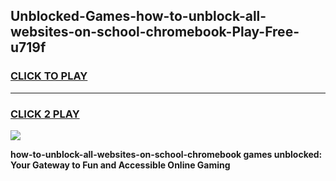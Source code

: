 
## Unblocked-Games-how-to-unblock-all-websites-on-school-chromebook-Play-Free-u719f
<h3>
<a href="https://premium76.site?title=how-to-unblock-all-websites-on-school-chromebook&ref=18A1">CLICK TO PLAY</a></h3>
<hr>

<h3>
<a href="https://premium76.site?title=how-to-unblock-all-websites-on-school-chromebook&ref=18A1">CLICK 2 PLAY</a>
  
</h3>

<a href="https://premium76.site?title=how-to-unblock-all-websites-on-school-chromebook&ref=18A1"><img src="https://clearcache.store/games.png"></a>


**how-to-unblock-all-websites-on-school-chromebook games unblocked: Your Gateway to Fun and Accessible Online Gaming**

